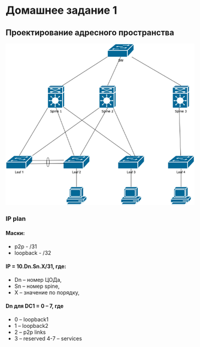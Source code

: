 # Домашнее задание 1
## Проектирование адресного пространства
![Схема сети](hw1.drawio.png "Схема сети")
### IP plan
#### Маски:
* p2p - /31
* loopback - /32
#### IP = 10.Dn.Sn.X/31, где:
* Dn – номер ЦОДа,
* Sn – номер spine,
* X – значение по порядку,
#### Dn для DC1 = 0 – 7, где 
* 0 – loopback1
* 1 – loopback2
* 2 – p2p links
* 3 – reserved 4-7 – services

